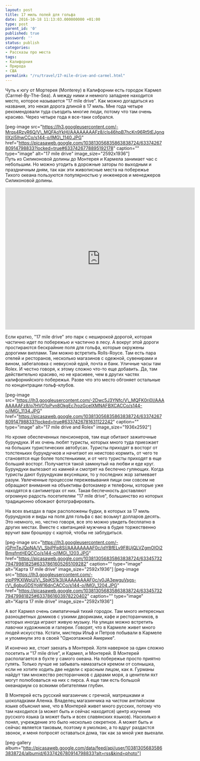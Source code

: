 ```yaml
---
layout: post
title: 17 миль полей для гольфа
date: 2016-10-18 11:13:03.000000000 +01:00
type: post
parent_id: '0'
published: true
password: ''
status: publish
categories:
- Рассказы про места
tags:
- Калифорния
- Природа
- США
permalink: "/ru/travel/17-mile-drive-and-carmel.html"
---
```

Чуть к югу от Мортерея (Monterey) в Калифорнии есть городок Кармел (Carmel-By-The-Sea). А между ними и немного западнее находится место, которое называется "17 mile drive". Как можно догадаться из названия, это некая дорога длиной в 17 миль. Мне года четыре рекомендовали туда съездить многие люди, потому что там очень красиво. Через четыре года я все-таки собрался.

[peg-image src="https://lh3.googleusercontent.com/-Mrqs4RzyR6Q/V\_MQFAoYkHI/AAAAAAAAFz8/cls46hpB7hcKn96Rt5tEJgnqIIXzi5IhwCCo/s144-o/IMG\_1140.JPG" href="https://picasaweb.google.com/103813056835863838724/6337426780914798833?locked=true#6337426778895192178" caption="" type="image" alt="17 mile drive" image\_size="2592x1936"]  
Путь из Силиконовой долины до Монтерея и Кармела занимает час с небольшим. Но можно угодить в дорожные заторы по выходным и праздничным дням, так как эти живописные места на побережье Тихого океана пользуются популярностью у инженеров и менеджеров Силиконовой долины.

<iframe style="border: 0;" src="https://www.google.com/maps/embed?pb=!1m18!1m12!1m3!1d72485.73169489407!2d-121.96257650769337!3d36.59154132101229!2m3!1f0!2f0!3f0!3m2!1i1024!2i768!4f13.1!3m3!1m2!1s0x808de6e008683029%3A0xf60f00fae44f5865!2sDel+Monte+Forest%2C+CA%2C+USA!5e0!3m2!1sen!2sru!4v1475560852350" width="600" height="450" frameborder="0" allowfullscreen="allowfullscreen"></iframe>

Если кратко, "17 mile drive" это парк с неширокой дорогой, которая частично идет по побережью и частично в лесу. А вокруг этой дороги простираются бескрайние поля для гольфа, которые окружены дорогими виллами. Там можно встретить Rolls-Royce. Там&nbsp;есть пара отелей и ресторанов, несколько магазинов с одежной, сувенирами и вином, забегаловка с невкусной едой, почта и банк. Уличные часы там Rolex. И честно говоря, к этому сложно что-то еще добавить. Да, там действительно красиво, но не красивее, чем&nbsp;в других частях калифорнийского побережья. Разве что это место обгоняет остальные по концентрации гольф-клубов.

[peg-image src="https://lh3.googleusercontent.com/-2Dwc5J3YNfc/V\_MQFK0ri0I/AAAAAAAAFz8/q7HVO1oPvn8OkgEc7rozGcelXMNAFBXCACCo/s144-o/IMG\_1134.JPG" href="https://picasaweb.google.com/103813056835863838724/6337426780914798833?locked=true#6337426781631122242" caption="" type="image" alt="17 mile drive and Rolex" image\_size="1936x2592"]

Но кроме обеспеченных пенсионеров, там еще обитают зажиточные бурундуки. И их очень любят туристы, которых много туда приезжает на больших туристических автобусах. Туристы приходят в восторг от толстеньких бурундучков и начитают их неистово кормить, от чего те становятся еще более толстенькими, и от чего туристы приходят в еще больший восторг. Получается такой замкнутый на любви и еде круг. Бурундуки вылезают из камней и смотрят на беспечно гуляющих. Когда туристы дают бурундукам вкусняшки, то у последних жор затмевает разум. Увлеченные процессом пережевывания пищи они совсем не обращают внимания на объективы фотокамер и телефоны, которые уже находятся в сантиметрах от них. Такая беспечность&nbsp;доставляют огромную радость посетителям "17 mile drive", большинство из которых традиционно обожают фотографировать.

На всех въездах в парк расположены будки, в которых&nbsp;за 17 миль бурундуков и виды на поля для гольфа с вас возьмут долларов десять. Это немного, но, честно говоря, все это можно увидеть бесплатно в других местах. Вместе с квитанцией мужчина в будке торжественно вручит вам&nbsp;брошюру с картой, чтобы не заблудиться.

[peg-image src="https://lh3.googleusercontent.com/-jGPmTeJQpNA/V\_SbjPFp8SI/AAAAAAAAF0c/idYBfELv9F8UjQLVZgmOIOi2BmsfmtHEQCCo/s144-o/IMG\_1203.JPG" href="https://picasaweb.google.com/103813056835863838724/6334573279479981825#6337861605265109282" caption="" type="image" alt="Карта 17 mile drive" image\_size="2592x1936"] [peg-image src="https://lh3.googleusercontent.com/-zipPPKXIWpU/V\_SbjKS1k3I/AAAAAAAAF0c/v0JA3ewguVsgs-rV\_6gbuGDSYoW16dnCACCo/s144-o/IMG\_1204.JPG" href="https://picasaweb.google.com/103813056835863838724/6334573279479981825#6337861603978220402" caption="" type="image" alt="Карта 17 mile drive" image\_size="2592x1936"]

А вот Кармел очень симпатичный тихий городок. Там много интересных разноцветных домиков с узкими двориками, кафе и ресторанчиков, в которых иногда играют живую музыку. На улицах можно встретить лавочки художников и галереи. Говорят, что в Кармеле живет много людей искусства. Кстати, мистеры Ильф и Петров побывали в Кармеле и упомянули это в своей "Одноэтажной Америке".

И конечно же, стоит заехать в Монтерей. Хотя наверное за один сложно посетить и "17 mile drive", и Кармел, и Монтерей. В Монтерей располагается в бухте у самого океана. На побережье просто приятно гулять. Только лучше не забывать намазаться кремом от солнышка, если не хотите ходить две недели с красным лицом, как я. Гурманы найдут там множество ресторанчиков с дарами моря, а ценители яхт могут полюбоваться на них с пирса. А еще там есть большой океанариум со всякими обитателями глубин.

В Монтерей&nbsp;есть русский магазинчик с гречкой, матрешками и шоколадками Аленка. Владелец магазинчика на чистом английском языке объяснил мне, что в Монтерей живет много русских, потому что там находился (а может быть и сейчас находится)&nbsp;центр изучения русского языка (а может быть и всех славянских языков). Насколько я понял, учреждение это было несколько секретное. А может быть и сейчас является таковым, поэтому я умолкаю, а то вдруг раздастся звонок, и меня попросят оставаться дома, так как за мной уже выехали.

[peg-gallery album="http://picasaweb.google.com/data/feed/api/user/103813056835863838724/albumid/6337426780914798833?alt=rss&kind=photo"]

